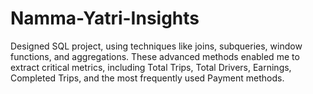 # Namma-Yatri-Insights
Designed SQL project, using techniques like joins, subqueries, window functions, and aggregations. These advanced methods enabled me to extract critical metrics, including Total Trips, Total Drivers, Earnings, Completed Trips, and the most frequently used Payment methods.
